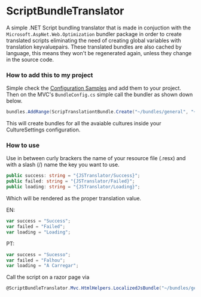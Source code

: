 # ScriptBundleTranslator
A simple .NET Script bundling translator that is made in conjuction with the `Microsoft.AspNet.Web.Optimization` bundler package in order to create translated scripts eliminating the need of creating global variables with translation keyvaluepairs.
These translated bundles are also cached by language, this means they won't be regenerated again, unless they change in the source code.

### How to add this to my project ###
Simple check the [Configuration Samples](https://github.com/queryjs/ScriptBundleTranslator/tree/master/ScriptBundleTranslator/ConfigExamples) and add them to your project. 
Then on the MVC's `BundleConfig.cs`  simple call the bundler as shown down below.

```csharp
bundles.AddRange(ScripTranslationtBundle.Create("~/bundles/general", "~/Scripts/General/General.js"));
```

This will create bundles for all the avaiable cultures inside your CultureSettings configuration.

### How to use ###
Use in between curly brackers the name of your resource file (.resx) and with a slash (/) name the key you want to use.

```typescript
public success: string = "{JSTranslator/Success}";
public failed: string = "{JSTranslator/Failed}";
public loading: string = "{JSTranslator/Loading}";
```
Which will be rendered as the proper translation value.

EN:
```javascript
var success = "Success";
var failed = "Failed";
var loading = "Loading";
```

PT:
```javascript
var success = "Sucesso";
var failed = "Falhou";
var loading = "A Carregar";
```

Call the script on a razor page via

```csharp
@ScriptBundleTranslator.Mvc.HtmlHelpers.LocalizedJsBundle("~/bundles/general")
```
